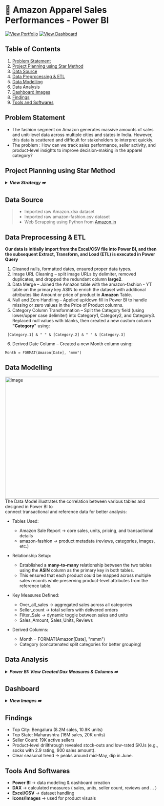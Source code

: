 # 🛒 Amazon Apparel Sales Performances - Power BI 

[![View Portfolio](https://img.shields.io/badge/View%20Portfolio-%23000000.svg?style=for-the-badge&logo=firefox&logoColor=#FF7139)](https://www.datascienceportfol.io/mohan_Srinivas/projects/4)
[![View Dashboard](https://img.shields.io/badge/View%20Dashboard-%23000000.svg?style=for-the-badge&logo=Codeforces&logoColor=gold)](https://app.powerbi.com/view?r=eyJrIjoiNTc4MTc1ZWQtNTU4NC00NGY3LTg5NTQtNzhlNmQ5MDI3MTQwIiwidCI6IjM3MzhkYjE5LTA4MzUtNDhmZS05MjhiLWMxZjI3ZmNkN2Y2NCJ9)

## Table of Contents
  1. [Problem Statement](#problem-statement)
  2. [Project Planning using Star Method](#project-planning-using-star-method)
  3. [Data Source](#data-source)
  4. [Data Preprocessing \& ETL](#data-preprocessing--etl)
  5. [Data Modelling](#data-modelling)
  6. [Data Analysis](#data-analysis)
  7. [Dashboard Images](#dashboard)
  8. [Findings](#findings)
  9. [Tools and Softwares](#tools-and-softwares)

## Problem Statement
- The fashion segment on Amazon generates massive amounts of sales and unit-level data across multiple cities and states in India. However, this data is scattered and difficult for stakeholders to interpret quickly.
- The problem : How can we track sales performance, seller activity, and product-level insights to improve decision-making in the apparel category?


## Project Planning using Star Method
<details>
<summary>
<i><b>View Stratergy ➡️</b></i>
</summary><br>

- Understand key KPIs: Overall Sales, Units, Seller Count
- Build hierarchical view: State → City → Product → Product Details
- Enable drilldowns: from overview → product listings → product-level insights
- Design dashboards with clear filters and interactions 

### 📝 S - Situation
Amazon’s apparel sales data was scattered, making it hard for stakeholders to track performance across sellers, cities, and products. A unified, interactive view was needed for better decision-making.

### 🎯 T - Task
- Create Interactive Power BI Dashboard
- Track overall sales, units, and sellers
- Monitor city-wise and state-wise performance
- Provide drillthrough to product and product-level views
- Ensure stakeholders could filter by sales/units dynamically

### ⚡ A - Action
I collected raw Amazon Fashion sales data, cleaned and formatted it, and created a dynamic option to switch between sales and units. Key measures like overall sales, seller count, and reviews were built in Power BI for analysis. Dashboards were designed at three levels — Overview, Products, and Product View — to track performance from high-level trends down to individual products.

### 🏆 R - Result
- The dashboard revealed top-performing states and cities, highlighted product-level gaps such as low-rated SKUs, and gave management a clear tool to track sales and units. 
- By identifying sales trends, high-performing products, and top-selling items, the solution contributed to a **10% increase in revenue**. 
- Additionally, regional sales visualizations **improved market insights by 15%**, enabling more informed strategic planning and faster, data-driven decisions.

</details>


## Data Source
>- Imported raw Amazon.xlsx dataset
>- Imported raw amazon-fashion.csv dataset
>- Web Scrapping using Python from [Amazon.in](https://www.amazon.in/)

## Data Preprocessing & ETL
**Our data is initially import from the Excel/CSV file into Power BI, and then the subsequent Extract, Transform, and Load (ETL) is executed in Power Query**
<br>
1. Cleaned nulls, formatted dates, ensured proper data types.  
2. Image URL Cleaning – split image URLs by delimiter, removed duplicates, and dropped the redundant column **large2**.
3. Data Merge – Joined the Amazon table with the amazon-fashion - YT table on the primary key ASIN to enrich the dataset with additional attributes like Amount or price of product in **Amazon** Table.
4. Null and Zero Handling – Applied up/down fill in Power BI to handle missing or zero values in the Price of Product columns.
5. Category Column Transformation – Split the Category field (using lower/upper case delimiter) into Category1, Category2, and Category3. Replaced null values with blanks, then created a new custom column **"Category"** using:

  ```
   [Category.1] & " " & [Category.2] & " " & [Category.3]
  ```

6. Derived Date Column – Created a new Month column using:

  ```
  Month = FORMAT(Amazon[Date], "mmm")
  ```

## Data Modelling
<img width="700" height="400" alt="Image" src="https://github.com/user-attachments/assets/d9cac1b5-b15b-4e81-be20-e636134bbecd" /> <br>
The Data Model illustrates the correlation between various tables and designed in Power BI to <br> 
connect transactional and reference data for better analysis:

- Tables Used:
  - Amazon Sale Report → core sales, units, pricing, and transactional details
  - amazon-fashion → product metadata (reviews, categories, images, etc.)

- Relationship Setup:
  - Established a **many-to-many** relationship between the two tables using the **ASIN** column as the primary key in both tables.
  - This ensured that each product could be mapped across multiple sales records while preserving product-level attributes from the reference table.

- Key Measures Defined:
  - Over_all_sales → aggregated sales across all categories
  - Seller_count → total sellers with delivered orders
  - Filter_Sale → dynamic toggle between sales and units
  - Sales_Amount, Sales_Units, Reviews

- Derived Columns:
  - Month = FORMAT(Amazon[Date], "mmm")
  - Category (concatenated split categories for better grouping)


## Data Analysis
<details>
<summary>
<i><b>Power BI: View Created Dax Measures & Columns ➡️</b></i>
</summary><br>

**Measures:**
1. Return_Units 
```
= var val= CALCULATE([Sale_Units],CONTAINSSTRING(Amazon[Status],"Return"))
return IF(val=BLANK(),0,val)
```

2. Reviews 
```
= var val = COUNT('amazon-fashion'[no__of_reviews])
return IF(ISBLANK(val),0)
```

3. Sale_Ammount 
```
= var val = SUM(Amazon[Total_Ammount])
return if(ISBLANK(val),0)
```

4. Sale_Units 
```
= var selecting = SELECTEDVALUE(Sale_Option[Type])
var _units =SUM(Amazon[Qty])
var _sale = SUM(Amazon[Total_Ammount])
return IF(selecting="1",_sale,_units)
```

5. All_Sale 
```
= CALCULATE([Sale_Units],ALL('amazon-fashion'[Category]))
```

6. Order_Counts 
```
= var val = CALCULATE(COUNT('amazon-fashion'[seller_id]),CONTAINSSTRING(Amazon[Status],"Delivered"))
return IF(val=BLANK(),"0",val)
```

**Calculated Columns:**

1. Month 
```
1.	month = FORMAT(Amazon[Date],"mmm")
```

**Tables Created:**

1. Sale_Option 
```
= DataTable("Name", STRING,"Type", STRING,{{"1","Sales"},{"2","Units"}})
```   

</details>

## Dashboard
<details>
<summary>
<i><b>View Images ➡️</b></i>
</summary>

> ### 1. OverView
> <a href="https://app.powerbi.com/view?r=eyJrIjoiNTc4MTc1ZWQtNTU4NC00NGY3LTg5NTQtNzhlNmQ5MDI3MTQwIiwidCI6IjM3MzhkYjE5LTA4MzUtNDhmZS05MjhiLWMxZjI3ZmNkN2Y2NCJ9" target="_blank"> <img width="650" height="420" alt="Image" src="https://github.com/user-attachments/assets/9bb51257-c8cc-4784-b4e8-9442103f0c96" /> </a>

> ### 2. Products
> <img width="650" height="420" alt="Image" src="https://github.com/user-attachments/assets/7e19ada0-3cde-49f7-a352-119cacda5eaa" />

> ### 3. Products View
> <img width="650" height="420" alt="Image" src="https://github.com/user-attachments/assets/90254f0e-44d7-4d1a-9e17-7130f9ff4d1f" />

</details>


## Findings
- Top City: Bengaluru (8.2M sales, 10.9K units)
- Top State: Maharashtra (16M sales, 20K units)
- Seller Count: 19K active sellers
- Product-level drillthrough revealed stock-outs and low-rated SKUs (e.g., socks with 2.9 rating, 900 sales amount).
- Clear seasonal trend → peaks around mid-May, dip in June.

## Tools And Softwares
- **Power BI** → data modeling & dashboard creation
- **DAX** → calculated measures ( sales, units, seller count, reviews and ... )
- **Excel/CSV** → dataset handling
- **Icons/Images** → used for product visuals
